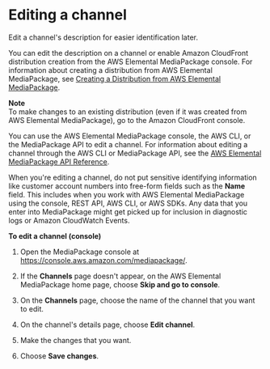 # Editing a channel<a name="channels-edit"></a>

Edit a channel's description for easier identification later\.

You can edit the description on a channel or enable Amazon CloudFront distribution creation from the AWS Elemental MediaPackage console\. For information about creating a distribution from AWS Elemental MediaPackage, see [Creating a Distribution from AWS Elemental MediaPackage](cdns-create-mp.md)\.

**Note**  
To make changes to an existing distribution \(even if it was created from AWS Elemental MediaPackage\), go to the Amazon CloudFront console\.

You can use the AWS Elemental MediaPackage console, the AWS CLI, or the MediaPackage API to edit a channel\. For information about editing a channel through the AWS CLI or MediaPackage API, see the [AWS Elemental MediaPackage API Reference](https://docs.aws.amazon.com/mediapackage/latest/apireference/)\.

When you're editing a channel, do not put sensitive identifying information like customer account numbers into free\-form fields such as the **Name** field\. This includes when you work with AWS Elemental MediaPackage using the console, REST API, AWS CLI, or AWS SDKs\. Any data that you enter into MediaPackage might get picked up for inclusion in diagnostic logs or Amazon CloudWatch Events\.

**To edit a channel \(console\)**

1. Open the MediaPackage console at [https://console\.aws\.amazon\.com/mediapackage/](https://console.aws.amazon.com/mediapackage/)\.

1. If the **Channels** page doesn't appear, on the AWS Elemental MediaPackage home page, choose **Skip and go to console**\.

1. On the **Channels** page, choose the name of the channel that you want to edit\.

1. On the channel's details page, choose **Edit channel**\.

1. Make the changes that you want\.

1. Choose **Save changes**\.
